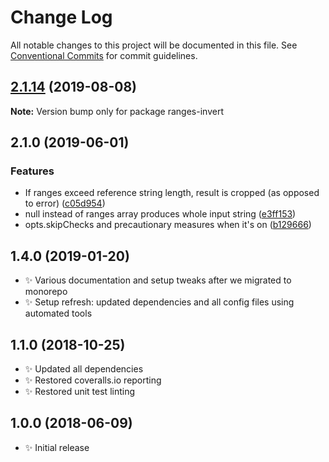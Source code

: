 # Change Log

All notable changes to this project will be documented in this file.
See [Conventional Commits](https://conventionalcommits.org) for commit guidelines.

## [2.1.14](https://gitlab.com/codsen/codsen/compare/ranges-invert@2.1.13...ranges-invert@2.1.14) (2019-08-08)

**Note:** Version bump only for package ranges-invert





## 2.1.0 (2019-06-01)

### Features

- If ranges exceed reference string length, result is cropped (as opposed to error) ([c05d954](https://gitlab.com/codsen/codsen/commit/c05d954))
- null instead of ranges array produces whole input string ([e3ff153](https://gitlab.com/codsen/codsen/commit/e3ff153))
- opts.skipChecks and precautionary measures when it's on ([b129666](https://gitlab.com/codsen/codsen/commit/b129666))

## 1.4.0 (2019-01-20)

- ✨ Various documentation and setup tweaks after we migrated to monorepo
- ✨ Setup refresh: updated dependencies and all config files using automated tools

## 1.1.0 (2018-10-25)

- ✨ Updated all dependencies
- ✨ Restored coveralls.io reporting
- ✨ Restored unit test linting

## 1.0.0 (2018-06-09)

- ✨ Initial release
